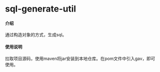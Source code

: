 # sql-generate-util

#### 介绍
通过构造对象的方式，生成sql。

#### 使用说明
拉取项目源码，使用maven将jar安装到本地仓库。在pom文件中引入gav，即可使用。


